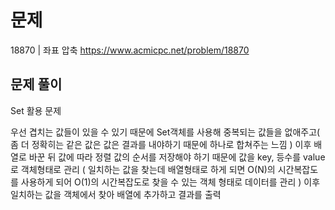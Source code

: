 # 문제

18870 | 좌표 압축
https://www.acmicpc.net/problem/18870

## 문제 풀이

Set 활용 문제

우선 겹치는 값들이 있을 수 있기 때문에 Set객체를 사용해 중복되는 값들을 없애주고( 좀 더 정확히는 같은 값은 값은 결과를 내야하기 때문에 하나로 합쳐주는 느낌 ) 이후 배열로 바꾼 뒤 값에 따라 정렬
값의 순서를 저장해야 하기 때문에 값을 key, 등수를 value로 객체형태로 관리 ( 일치하는 값을 찾는데 배열형태로 하게 되면 O(N)의 시간복잡도를 사용하게 되어 O(1)의 시간복잡도로 찾을 수 있는 객체 형태로 데이터를 관리 )
이후 일치하는 값을 객체에서 찾아 배열에 추가하고 결과를 출력
